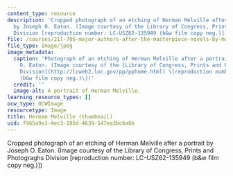 ```yaml
---
content_type: resource
description: 'Cropped photograph of an etching of Herman Melville after a portrait
  by Joseph O. Eaton. (Image courtesy of the Library of Congress, Prints and Photograghs
  Division [reproduction number: LC-USZ62-135949 (b&w film copy neg.)])'
file: /courses/21l-705-major-authors-after-the-masterpiece-novels-by-melville-twain-faulkner-and-morrison-fall-2006/f965a9e34ec3185d4639547ea3bc6a6b_21l-705f06-th.jpg
file_type: image/jpeg
image_metadata:
  caption: 'Photograph of an etching of Herman Melville after a portrait by Joseph
    O. Eaton. (Image courtesy of the [Library of Congress, Prints and Photographs
    Division](http://lcweb2.loc.gov/pp/pphome.html) \[reproduction number: LC-USZ62-135949
    (b&w film copy neg.)\])'
  credit: ''
  image-alt: A portrait of Herman Melville.
learning_resource_types: []
ocw_type: OCWImage
resourcetype: Image
title: Herman Melville (thumbnail)
uid: f965a9e3-4ec3-185d-4639-547ea3bc6a6b
---
```

Cropped photograph of an etching of Herman Melville after a portrait by Joseph O. Eaton. (Image courtesy of the Library of Congress, Prints and Photograghs Division [reproduction number: LC-USZ62-135949 (b&w film copy neg.)])

